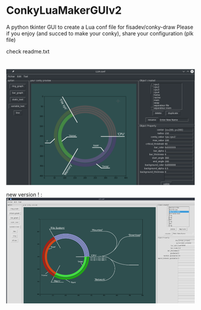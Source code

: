 # ConkyLuaMakerGUIv2


A python tkinter GUI to create a Lua conf file for fisadev/conky-draw 
Please if you enjoy (and succed to make your conky), share your configuration (plk file)

check readme.txt
#
![Alt text](https://github.com/Daguhh/ConkyLuaMakerGUIv2/blob/master/GUI_preview.png?raw=true "Optional Title")

new version ! :
![Alt text](https://github.com/Daguhh/ConkyLuaMakerGUIv2/blob/master/Example/ConkyPreview.png?raw=true "Optional Title")
